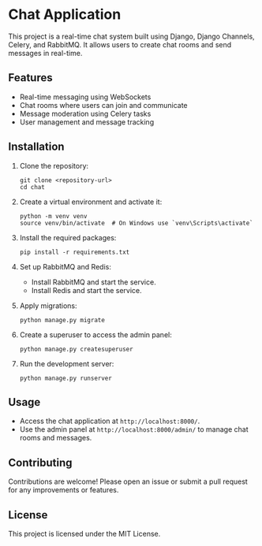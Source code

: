 # Chat Application

This project is a real-time chat system built using Django, Django Channels, Celery, and RabbitMQ. It allows users to create chat rooms and send messages in real-time.

## Features

- Real-time messaging using WebSockets
- Chat rooms where users can join and communicate
- Message moderation using Celery tasks
- User management and message tracking

## Installation

1. Clone the repository:
   ```
   git clone <repository-url>
   cd chat
   ```

2. Create a virtual environment and activate it:
   ```
   python -m venv venv
   source venv/bin/activate  # On Windows use `venv\Scripts\activate`
   ```

3. Install the required packages:
   ```
   pip install -r requirements.txt
   ```

4. Set up RabbitMQ and Redis:
   - Install RabbitMQ and start the service.
   - Install Redis and start the service.

5. Apply migrations:
   ```
   python manage.py migrate
   ```

6. Create a superuser to access the admin panel:
   ```
   python manage.py createsuperuser
   ```

7. Run the development server:
   ```
   python manage.py runserver
   ```

## Usage

- Access the chat application at `http://localhost:8000/`.
- Use the admin panel at `http://localhost:8000/admin/` to manage chat rooms and messages.

## Contributing

Contributions are welcome! Please open an issue or submit a pull request for any improvements or features.

## License

This project is licensed under the MIT License.